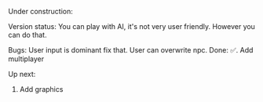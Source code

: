 Under construction:


Version status:
    You can play with AI, it's not very user friendly. However you can do that.

Bugs:
    User input is dominant fix that. User can overwrite npc.
Done:
✅. Add multiplayer

Up next:
1. Add graphics


